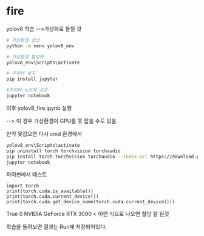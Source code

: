# fire


yolov8 학습
-->가상화로 돌릴 것
```bash
# 가상환경 생성
python -m venv yolov8_env

# 가상환경 활성화
yolov8_env\Scripts\activate 

# 주피터 설치
pip install jupyter

#주피터 노트북 오픈
jupyter notebook
```
이후 yolov8_fire.ipynb 실행

--> 이 경우 가상환경이 GPU를 못 잡을 수도 있음

만약 못잡으면 다시 cmd 환경에서
```bash 
yolov8_env\Scripts\activate
pip uninstall torch torchvision torchaudio
pip install torch torchvision torchaudio --index-url https://download.pytorch.org/whl/cu118
jupyter notebook
```
파이썬에서 테스트
```python3
import torch
print(torch.cuda.is_available())
print(torch.cuda.current_device())
print(torch.cuda.get_device_name(torch.cuda.current_device()))
```
True
0
NVIDIA GeForce RTX 3090 < 이런 식으로 나오면 할당 잘 된것


학습을 돌려보면 결과는 Run에 저장되어있다. 
